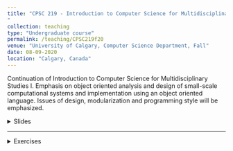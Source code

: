 ```yaml
---
title: "CPSC 219 - Introduction to Computer Science for Multidisciplinary Studies II - Fall 2020
"
collection: teaching
type: "Undergraduate course"
permalink: /teaching/CPSC219f20
venue: "University of Calgary, Computer Science Department, Fall"
date: 08-09-2020
location: "Calgary, Canada"
---
```


Continuation of Introduction to Computer Science for Multidisciplinary Studies I. Emphasis on object oriented analysis and design of small-scale computational systems and implementation using an object oriented language. Issues of design, modularization and programming style will be emphasized.


<details>
<summary>Slides</summary>
<br>
<ul>
{% assign materials = site.static_files | where: "course", CPSC219F20 %}
{% for material in materials %}
{% if material.path contains "CPSC219F20/slides"%}
  <li><a href="{{ material.path }}">{{material.name}}</a></li>
{% endif %}
{% endfor %}
</ul>
</details>

----
<details>
<summary>Exercises</summary>
<br>
<ul>
{% assign materials = site.static_files | where: "course", CPSC219F20 %}
{% for material in materials %}
{% if material.path contains "CPSC219F20/excersices"%}
  <li><a href="{{ material.path }}">{{material.name}}</a></li>
{% endif %}
{% endfor %}
</ul>
</details>
